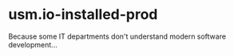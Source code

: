 # usm.io-installed-prod
Because some IT departments don't understand modern software development...

